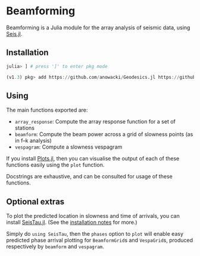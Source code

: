 # Beamforming

Beamforming is a Julia module for the array analysis of seismic
data, using [Seis.jl](https://github.com/anowacki/Seis.jl).

## Installation

```julia
julia> ] # press ']' to enter pkg mode

(v1.3) pkg> add https://github.com/anowacki/Geodesics.jl https://github.com/anowacki/Seis.jl https://github.com/anowacki/Beamforming.jl
```

## Using

The main functions exported are:

- `array_response`: Compute the array response function for a set
  of stations
- `beamform`: Compute the beam power across a grid of slowness points
  (as in f–k analysis)
- `vespagram`: Compute a slowness vespagram

If you install [Plots.jl](https://github.com/JuliaPlots/Plots.jl),
then you can visualise the output of each of these functions
easily using the `plot` function.

Docstrings are exhaustive, and can be consulted for usage of these
functions.

## Optional extras

To plot the predicted location in slowness and time of arrivals,
you can install [SeisTau.jl](https://github.com/anowacki/SeisTau.jl).
(See the [installation notes](https://github.com/anowacki/SeisTau.jl#installation) for more.)

Simply do `using SeisTau`, then the `phases` option to `plot` will
enable easy predicted phase arrival plotting for `BeamformGrid`s
and `VespaGrid`s, produced respectively by `beamform` and
`vespagram`.
